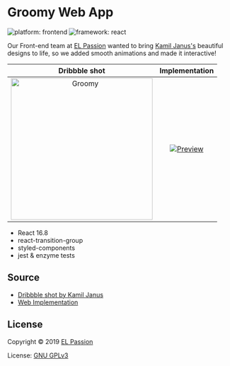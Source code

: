 # Groomy Web App

![platform: frontend](https://img.shields.io/badge/platform-frontend-28c23e.svg?logo=data:image/svg+xml;base64,PHN2ZyByb2xlPSJpbWciIHZpZXdCb3g9IjAgMCAyNCAyNCIgCiAgeG1sbnM9Imh0dHA6Ly93d3cudzMub3JnLzIwMDAvc3ZnIj4KICA8dGl0bGU+RUwgUGFzc2lvbiBpY29uPC90aXRsZT4KICA8cGF0aCBmaWxsPSIjMjhDMjNFIiBkPSJNMTIsMEM1LjQsMCwwLDUuNCwwLDEyYzAsNi42LDUuNCwxMiwxMiwxMmM2LjYsMCwxMi01LjQsMTItMTJDMjQsNS40LDE4LjYsMCwxMiwweiBNMTIsMTdINi4xVjcuNGg1Ljl2MS44aC00IHYyLjFoMy42VjEzSDcuOXYyLjJIMTJWMTd6IE0xOC45LDE3aC01LjVWNy40aDEuOXY3LjhoMy42VjE3eiIvPgo8L3N2Zz4=)
![framework: react](https://img.shields.io/badge/framework-react-61DAFB.svg?logo=react)

Our Front-end team at [EL Passion](https://www.elpassion.com) wanted to bring [Kamil Janus's](https://dribbble.com/shots/5838102-Groomy-Mobile-App-for-pets) beautiful designs to life, so we added smooth animations and made it interactive!

|Dribbble shot|Implementation|
|:-:|:-:|
|<img width="320px" src="https://cdn.dribbble.com/users/953761/screenshots/5838102/attachments/1258040/groomers_list.png" alt="Groomy" />|[![Preview](preview.gif)](https://github.com/elpassion/groomy)|

- React 16.8
- react-transition-group
- styled-components
- jest & enzyme tests

## Source

- [Dribbble shot by Kamil Janus](https://dribbble.com/shots/5838102-Groomy-Mobile-App-for-pets)
- [Web Implementation](https://github.com/elpassion/groomy)

## License

Copyright © 2019 [EL Passion](https://www.elpassion.com)

License: [GNU GPLv3](../../LICENSE)
